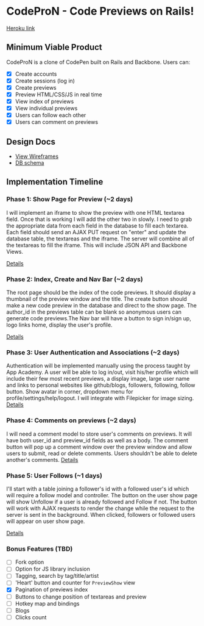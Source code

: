 # CodeProN - Code Previews on Rails!

[Heroku link][heroku]

[heroku]: http://codepron.herokuapp.com

## Minimum Viable Product
CodeProN is a clone of CodePen built on Rails and Backbone. Users can:

- [X] Create accounts
- [X] Create sessions (log in)
- [X] Create previews
- [X] Preview HTML/CSS/JS in real time
- [X] View index of previews
- [X] View individual previews
- [X] Users can follow each other
- [X] Users can comment on previews

## Design Docs
* [View Wireframes][views]
* [DB schema][schema]

[views]: ./docs/views.md
[schema]: ./docs/schema.md

## Implementation Timeline

### Phase 1: Show Page for Preview (~2 days)
I will implement an iframe to show the preview with one HTML textarea field.
Once that is working I will add the other two in slowly. I need to grab the
appropriate data from each field in the database to fill each textarea. Each
field should send an AJAX PUT request on "enter" and update the database table,
the textareas and the iframe. The server will combine all of the textareas to
fill the iframe. This will include JSON API and Backbone Views.

[Details][phase-one]

### Phase 2: Index, Create and Nav Bar (~2 days)
The root page should be the index of the code previews. It should display a
thumbnail of the preview window and the title. The create button should make
a new code preview in the database and direct to the show page. The author_id
in the previews table can be blank so anonymous users can generate code
previews.The Nav bar will have a button to sign in/sign up, logo links home,
display the user's profile.

[Details][phase-two]

### Phase 3: User Authentication and Associations (~2 days)
Authentication will be implemented manually using the process taught by App
Academy. A user will be able to log in/out, visit his/her profile which will
include their few most recent previews, a display image, large user name and
links to personal websites like github/blogs, followers, following, follow
button. Show avatar in corner, dropdown menu for profile/settings/help/logout.
I will integrate with Filepicker for image sizing.
[Details][phase-three]

### Phase 4: Comments on previews (~2 days)
I will need a comment model to store user's comments on previews. It will have
both user_id and preview_id fields as well as a body. The comment button will
pop up a comment window over the preview window and allow users to submit, read
or delete comments. Users shouldn't be able to delete another's comments.
[Details][phase-four]


### Phase 5: User Follows (~1 days)
I'll start with a table joining a follower's id with a followed user's id which
will require a follow model and controller. The button on the user show
page will show Unfollow if a user is already followed and Follow if not. The
button will work with AJAX requests to render the change while the request to
the server is sent in the background. When clicked, followers or followed users
will appear on user show page.

[Details][phase-five]

### Bonus Features (TBD)
- [ ] Fork option
- [ ] Option for JS library inclusion
- [ ] Tagging, search by tag/title/artist
- [ ] 'Heart' button and counter for `PreviewShow` view
- [X] Pagination of previews index
- [ ] Buttons to change position of textareas and preview
- [ ] Hotkey map and bindings
- [ ] Blogs
- [ ] Clicks count

[phase-one]: ./docs/phases/phase1.md
[phase-two]: ./docs/phases/phase2.md
[phase-three]: ./docs/phases/phase3.md
[phase-four]: ./docs/phases/phase4.md
[phase-five]: ./docs/phases/phase5.md
